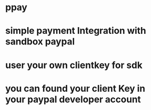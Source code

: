 # ppay
# simple payment Integration  with sandbox paypal 
# user your own clientkey for sdk 
# you can found your client Key in your paypal developer account  
